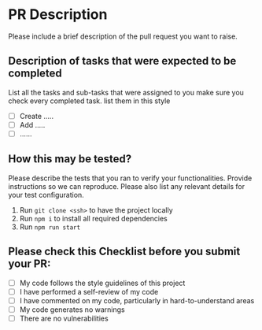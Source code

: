 # PR Description

Please include a brief description of the pull request you want to raise.

## Description of tasks that were expected to be completed

List all the tasks and sub-tasks that were assigned to you make sure you check every completed task. list them in this style

- [ ] Create .....
- [ ] Add .....
- [ ] ......

## How this may be tested?

Please describe the tests that you ran to verify your functionalities. Provide instructions so we can reproduce. Please also list any relevant details for your test configuration.

1. Run `git clone <ssh>` to have the project locally
2. Run `npm i` to install all required dependencies
3. Run `npm run start`

## Please check this Checklist before you submit your PR:

- [ ] My code follows the style guidelines of this project
- [ ] I have performed a self-review of my code
- [ ] I have commented on my code, particularly in hard-to-understand areas
- [ ] My code generates no warnings
- [ ] There are no vulnerabilities

